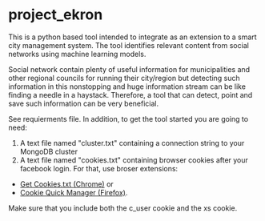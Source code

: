 # project_ekron

This is a python based tool intended to integrate as an extension to a smart city management system. 
The tool identifies relevant content from social networks using machine learning models.

Social network contain plenty of useful information for municipalities and other regional councils for running their city/region but detecting such information in this nonstopping and huge information stream can be like finding a needle in a haystack. Therefore, a tool that can detect, point and save such information can be very beneficial.

See requierments file.
In addition, to get the tool started you are going to need:
1. A text file named "cluster.txt" containing a connection string to your MongoDB cluster
2. A text file named "cookies.txt" containing browser cookies after your facebook login. For that, use broser extensions:

* [Get Cookies.txt (Chrome)](https://chrome.google.com/webstore/detail/get-cookiestxt/bgaddhkoddajcdgocldbbfleckgcbcid?hl=en) 
or 
* [Cookie Quick Manager (Firefox)](https://addons.mozilla.org/en-US/firefox/addon/cookie-quick-manager/). 

Make sure that you include both the c_user cookie and the xs cookie.





